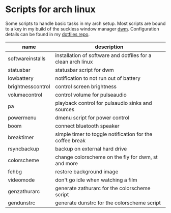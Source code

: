 # Scripts for arch linux

Some scripts to handle basic tasks in my arch setup. Most scripts are bound to a key in my build of the suckless window manager [dwm](https://github.com/morwald/dwm). Configuration details can be found in my [dotfiles repo](https://github.com/morwald/dotfiles).
  
| name | description |
| --- | --- |
| softwareinstalls | installation of software and dotfiles for a clean arch linux |
| statusbar | statusbar script for dwm |
| lowbattery | notification to not run out of battery |
| brightnesscontrol | control screen brightness |
| volumecontrol | control volume for pulseaudio |
| pa | playback control for pulsaudio sinks and sources |
| powermenu | dmenu script for power control |
| boom | connect bluetooth speaker |
| breaktimer | simple timer to toggle notification for the coffee break |
| rsyncbackup | backup on external hard drive |
| colorscheme | change colorscheme on the fly for dwm, st and more |
| fehbg | restore background image |
| videomode | don't go idle when watching a film |
| genzathurarc | generate zathurarc for the colorscheme script |
| gendunstrc | generate dunstrc for the colorscheme script |
